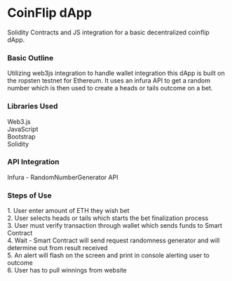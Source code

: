 <h1> CoinFlip dApp </h1>
Solidity Contracts and JS integration for a basic decentralized coinflip dApp.

<h3> Basic Outline </h3>
Utilizing web3js integration to handle wallet integration this dApp is built on the
ropsten testnet for Ethereum. It uses an infura API to get a random number which is then
used to create a heads or tails outcome on a bet. 

<h3> Libraries Used </h3>
Web3.js <br>
JavaScript <br>
Bootstrap <br>
Solidity <br>

<h3> API Integration </h3>
Infura - RandomNumberGenerator API

<h3>Steps of Use </h3>
1. User enter amount of ETH they wish bet <br>
2. User selects heads or tails which starts the bet finalization process <br>
3. User must verify transaction through wallet which sends funds to Smart Contract <br>
4. Wait - Smart Contract will send request randomness generator and will determine out from result received <br>
5. An alert will flash on the screen and print in console alerting user to outcome  <br>
6. User has to pull winnings from website <br>

